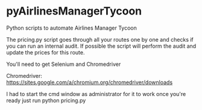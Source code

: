 # pyAirlinesManagerTycoon
Python scripts to automate Airlines Manager Tycoon

The pricing.py script goes through all your routes one by one and checks if you can run an internal audit.
If possible the script will perform the audit and update the prices for this route.

You'll need to get Selenium and Chromedriver

Chromedriver:
  https://sites.google.com/a/chromium.org/chromedriver/downloads

I had to start the cmd window as administrator for it to work
once you're ready just run 
python pricing.py
